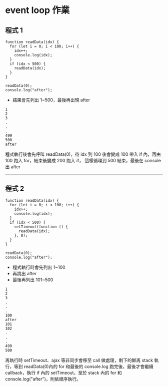 # event loop 作業

## 程式 1

```
function readData(idx) {
  for (let i = 0; i < 100; i++) {
    idx++;
    console.log(idx);
  }
  if (idx < 500) {
    readData(idx);
  }
}

readData(0);
console.log("after");
```

- 結果會先列出 1~500，最後再出現 after

```
1
2
3
.
.
.
499
500
after
```

程式執行後會先呼叫 readData(0)，待 idx 到 100 後會變成 100 帶入 if 內，再由 100 跑入 for，結束後變成 200 跑入 if，
這樣循環到 500 結束，最後在 console 出 after

---

## 程式 2

```
function readData(idx) {
  for (let i = 0; i < 100; i++) {
    idx++;
    console.log(idx);
  }
  if (idx < 500) {
    setTimeout(function () {
      readData(idx);
    }, 0);
  }
}

readData(0);
console.log("after");
```

- 程式執行時會先列出 1~100
- 再跳出 after
- 最後再列出 101~500

```
1
2
3
.
.
.
100
after
101
102
.
.
.
499
500
```

再執行時 setTimeout、ajax 等非同步會移至 call 做處理，剩下的鮮再 stack 執行，等到 readData(0)內的 for 和最後的 console.log 跑完後，最後才會繼續 callback，執行 if 內的 setTimeout，至於 stack 內的 for 和 console.log("after")，則依順序執行。
